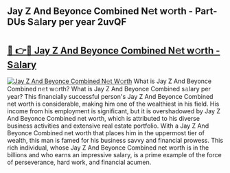 ## Jay Z And Beyonce Combined N𝚎t w𝚘rth - Part-DUs S𝚊lary per year 2uvQF

# <h2><a href="http://gc2oq6k.nevu.top/?p=Jay+Z+And+Beyonce+Combined">🔗 👉🔴 Jay Z And Beyonce Combined N𝚎t w𝚘rth - S𝚊lary</a></h2>

[![Jay Z And Beyonce Combined N𝚎t W𝚘rth](https://i.imgur.com/Oavwk0R.jpeg)](http://gc2oq6k.nevu.top/?p=Jay+Z+And+Beyonce+Combined)
What is Jay Z And Beyonce Combined n𝚎t w𝚘rth? What is Jay Z And Beyonce Combined s𝚊lary per year?
This financially successful person's Jay Z And Beyonce Combined net worth is considerable, making him one of the wealthiest in his field. His income from his employment is significant, but it is overshadowed by Jay Z And Beyonce Combined net worth, which is attributed to his diverse business activities and extensive real estate portfolio. With a Jay Z And Beyonce Combined net worth that places him in the uppermost tier of wealth, this man is famed for his business savvy and financial prowess. This rich individual, whose Jay Z And Beyonce Combined net worth is in the billions and who earns an impressive salary, is a prime example of the force of perseverance, hard work, and financial acumen.
